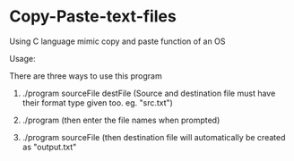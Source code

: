# Copy-Paste-text-files
Using C language mimic copy and paste function of an OS


Usage:

There are three ways to use this program

1) ./program sourceFile destFile (Source and destination file must have their format type given too. eg. "src.txt")

2) ./program (then enter the file names when prompted)

3) ./program sourceFile (then destination file will automatically be created as "output.txt"
